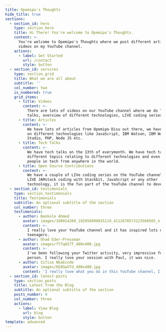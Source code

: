 ```yaml
---
title: Opemipo's Thoughts
hide_title: true
sections:
  - section_id: hero
    type: section_hero
    title: Hi There! You're welcome to Opemipo's Thoughts.
    content: >-
      You're welcome to Opemipo's Thoughts where we post different articles,
      videos on my YouTube channel.
    actions:
      - label: Get Started
        url: /contact
        style: button
  - section_id: services
    type: section_grid
    title: What we are all about
    subtitle: ''
    col_number: two
    is_numbered: true
    grid_items:
      - title: Videos
        content: >-
          There are lots of videos on our YouTube channel where we do Tech
          talks, overview of different technologies, LIVE coding series etc.
      - title: Articles
        content: >-
          We have lots of articles from Opemipo Disu out there, we have articles
          on different technologies like JavaScript, IBM Watson, IBM Watson
          Studio, PHP, Node JS etc.
      - title: Tech Talks
        content: >-
          We have tech talks on the 13th of everymonth. We have tech talks on
          different topics relating to different technologies and even with top
          people in tech from anywhere in the world.
      - title: Open Source Contributions
        content: >-
          We have a couple of LIVe coding series on the YouTube channel. We have
          LIVE JAMstack coding with Stackbit, JavaScript or any other
          technology, it is the fun part of the YouTube channel to developers.
  - section_id: testimonials
    type: section_testimonials
    title: Testimonials
    subtitle: An optional subtitle of the section
    col_number: three
    testimonials:
      - author: Bankole Ahmed
        avatar: images/108014260_192958998835119_4112670573123560505_o.jpg
        content: >-
          I really love your YouTube channel and it has inspired lots of
          teenagers.
      - author: Ohad Eder-Pressman
        avatar: images/ftTqAS7T_400x400.jpg
        content: >-
          I've been following your Twitter activity, very impressive for a young
          person. I really love your session with Paul, it was nice.
      - author: Sifiso Nkabinde
        avatar: images/KE8GwUTd_400x400.jpg
        content: 'I really love what you do in this YouTube channel, I really love this.'
  - section_id: latest-posts
    type: section_posts
    title: Latest from the Blog
    subtitle: An optional subtitle of the section
    posts_number: 4
    col_number: three
    actions:
      - label: View Blog
        url: blog
        style: button
template: advanced
---
```

